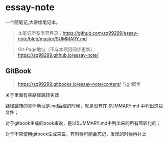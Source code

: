 <!-- ex_nonav -->
# essay-note

一个随笔记,大杂烩笔记本。
> 本笔记所有类容目录：https://github.com/zq99299/essay-note/blob/master/SUMMARY.md


> Git-Page地址（不与本项目同步更新）：https://zq99299.github.io/essay-note/


## GitBook
> https://zq99299.gitbooks.io/essay-note/content/ 与git同步

关于里面有些路径跳转失效

路径跳转的具体地址是.md后缀的时候，就是没有在 SUMMARY.md 中列出这些文件；

对于gitbook生成的book来说，是以SUMMARY.md中列出来的所有项转化的；

对于不常使用gitbook生成来说，有时候可能会忘记，发现的时候再补上
